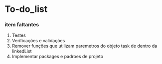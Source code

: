 # To-do_list
### item faltantes
1. Testes
2. Verificações e validações
3. Remover funções que utilizam paremetros do objeto task de dentro da linkedList
4. Implementar packages e padroes de projeto